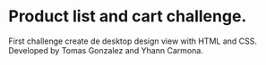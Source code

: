 # Product list and cart challenge.
First challenge create de desktop design view with HTML and CSS.
Developed by Tomas Gonzalez and Yhann Carmona.
